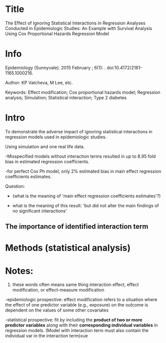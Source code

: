 # Title
The Effect of Ignoring Statistical Interactions in Regression
Analyses Conducted in Epidemiologic Studies: An Example with
Survival Analysis Using Cox Proportional Hazards Regression
Model

# Info

Epidemiology (Sunnyvale). 2015 February ; 6(1): . doi:10.4172/2161-1165.1000216.

Author: KP Vatcheva, M Lee, etc.

Keywords: Effect modification; Cox proportional hazards model; Regression analysis; Simulation; Statistical
interaction; Type 2 diabetes

# Intro

To demonstrate the adverse impact of ignoring statistical interactions in regression
models used in epidemiologic studies.

Using simulation and one real life data.

-Misspecified models without interaction terms resulted in up to 8.95 fold bias in estimated regression coefficients.

-for perfect Cox Ph model, only 2% estimated bias in main effect regression coefficients estimates. 

Question:

- (what is the meaning of 'main effect regression coefficients estimates'?)

- what is the meaning of this result: 'but did not alter
the main findings of no significant interactions'

## The importance of identified interaction term



# Methods (statistical analysis)

# Notes:

1. these words often means same thing
interaction effect, effect modification, or effect-measure modification

-epidemiologic prospective: effect modification refers to a situation where the effect
of one predictor variable (e.g., exposure) on the outcome is dependent on the values of some
other covariates

-statistical prospective: fit by including the **product of two or more predictor variables** along with
their **corresponding individual variables** in regression models. (Model with interaction term must also contain the individual var in the interaction term)xue



